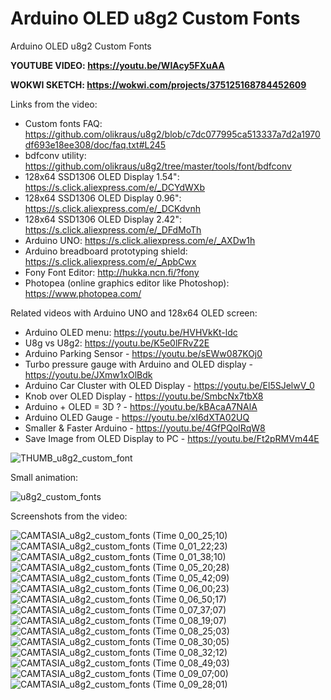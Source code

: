 # Arduino OLED u8g2 Custom Fonts
Arduino OLED u8g2 Custom Fonts


**YOUTUBE VIDEO: https://youtu.be/WIAcy5FXuAA**

**WOKWI SKETCH: https://wokwi.com/projects/375125168784452609**


Links from the video:
- Custom fonts FAQ: https://github.com/olikraus/u8g2/blob/c7dc077995ca513337a7d2a1970df693e18ee308/doc/faq.txt#L245
- bdfconv utility: https://github.com/olikraus/u8g2/tree/master/tools/font/bdfconv
- 128x64 SSD1306 OLED Display 1.54": https://s.click.aliexpress.com/e/_DCYdWXb 
- 128x64 SSD1306 OLED Display 0.96": https://s.click.aliexpress.com/e/_DCKdvnh
- 128x64 SSD1306 OLED Display 2.42": https://s.click.aliexpress.com/e/_DFdMoTh
- Arduino UNO: https://s.click.aliexpress.com/e/_AXDw1h
- Arduino breadboard prototyping shield: https://s.click.aliexpress.com/e/_ApbCwx
- Fony Font Editor: http://hukka.ncn.fi/?fony
- Photopea (online graphics editor like Photoshop): https://www.photopea.com/



Related videos with Arduino UNO and 128x64 OLED screen:
- Arduino OLED menu: https://youtu.be/HVHVkKt-ldc
- U8g vs U8g2: https://youtu.be/K5e0lFRvZ2E
- Arduino Parking Sensor - https://youtu.be/sEWw087KOj0
- Turbo pressure gauge with Arduino and OLED display - https://youtu.be/JXmw1xOlBdk
- Arduino Car Cluster with OLED Display - https://youtu.be/El5SJelwV_0
- Knob over OLED Display - https://youtu.be/SmbcNx7tbX8
- Arduino + OLED = 3D ? - https://youtu.be/kBAcaA7NAlA
- Arduino OLED Gauge - https://youtu.be/xI6dXTA02UQ
- Smaller & Faster Arduino - https://youtu.be/4GfPQoIRqW8
- Save Image from OLED Display to PC - https://youtu.be/Ft2pRMVm44E


![THUMB_u8g2_custom_font](https://github.com/upiir/u8g2_custom_fonts/assets/117754156/41db457c-50a8-4be3-8894-ad982269bca6)


Small animation:


![u8g2_custom_fonts](https://github.com/upiir/u8g2_custom_fonts/assets/117754156/6c40700d-270c-4323-8ea1-040c4bc4cd9c)



Screenshots from the video:


![CAMTASIA_u8g2_custom_fonts (Time 0_00_25;10)](https://github.com/upiir/u8g2_custom_fonts/assets/117754156/45d7f8d0-2daf-4bd7-b4b7-2e5c8188556e)
![CAMTASIA_u8g2_custom_fonts (Time 0_01_22;23)](https://github.com/upiir/u8g2_custom_fonts/assets/117754156/1c859408-87dc-4163-bd98-9dc7eea16aca)
![CAMTASIA_u8g2_custom_fonts (Time 0_01_38;10)](https://github.com/upiir/u8g2_custom_fonts/assets/117754156/20349872-082d-46b6-9f84-eaa1245f9c32)
![CAMTASIA_u8g2_custom_fonts (Time 0_05_20;28)](https://github.com/upiir/u8g2_custom_fonts/assets/117754156/b414f8ab-4c43-4cb8-b4af-8d80b8e0b18d)
![CAMTASIA_u8g2_custom_fonts (Time 0_05_42;09)](https://github.com/upiir/u8g2_custom_fonts/assets/117754156/e32b5070-c414-49e1-b8cc-0013636d2644)
![CAMTASIA_u8g2_custom_fonts (Time 0_06_00;23)](https://github.com/upiir/u8g2_custom_fonts/assets/117754156/69cb990d-2c54-4724-8eb6-9b4a6811152e)
![CAMTASIA_u8g2_custom_fonts (Time 0_06_50;17)](https://github.com/upiir/u8g2_custom_fonts/assets/117754156/a4e8f93e-f9fa-4010-8c7d-385820461e61)
![CAMTASIA_u8g2_custom_fonts (Time 0_07_37;07)](https://github.com/upiir/u8g2_custom_fonts/assets/117754156/d9a84d1a-f96b-4f70-9096-3c4adbb06c05)
![CAMTASIA_u8g2_custom_fonts (Time 0_08_19;07)](https://github.com/upiir/u8g2_custom_fonts/assets/117754156/4e1e0a53-954b-4dce-bc0f-fdff2c49196c)
![CAMTASIA_u8g2_custom_fonts (Time 0_08_25;03)](https://github.com/upiir/u8g2_custom_fonts/assets/117754156/e4f0ba6f-3770-4e9b-99ee-05b886d8a704)
![CAMTASIA_u8g2_custom_fonts (Time 0_08_30;05)](https://github.com/upiir/u8g2_custom_fonts/assets/117754156/14bf4915-881f-4e37-968e-0d15880150ec)
![CAMTASIA_u8g2_custom_fonts (Time 0_08_32;12)](https://github.com/upiir/u8g2_custom_fonts/assets/117754156/fa38fa3a-881c-454f-b859-05462e5dc2ad)
![CAMTASIA_u8g2_custom_fonts (Time 0_08_49;03)](https://github.com/upiir/u8g2_custom_fonts/assets/117754156/2ee0505d-181e-4089-b764-bbb5bf6a46e8)
![CAMTASIA_u8g2_custom_fonts (Time 0_09_07;00)](https://github.com/upiir/u8g2_custom_fonts/assets/117754156/9d8e428c-1d48-4741-b442-6c0c76decdf9)
![CAMTASIA_u8g2_custom_fonts (Time 0_09_28;01)](https://github.com/upiir/u8g2_custom_fonts/assets/117754156/6f00709b-a5ec-4bb8-9027-231c6f4dba53)
